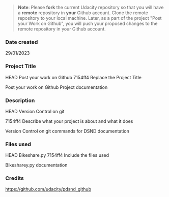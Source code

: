 >**Note**: Please **fork** the current Udacity repository so that you will have a **remote** repository in **your** Github account. Clone the remote repository to your local machine. Later, as a part of the project "Post your Work on Github", you will push your proposed changes to the remote repository in your Github account.

### Date created
29/01/2023

### Project Title
 HEAD
Post your work on Github
 7154ff4
Replace the Project Title

Post your work on Github Project
 documentation

### Description
 HEAD
Version Control on git 

 7154ff4
Describe what your project is about and what it does


Version Control on git commands for DSND 
 documentation
### Files used
 HEAD
Bikeshare.py
 7154ff4
Include the files used

Bikesharey.py
 documentation

### Credits
https://github.com/udacity/pdsnd_github
